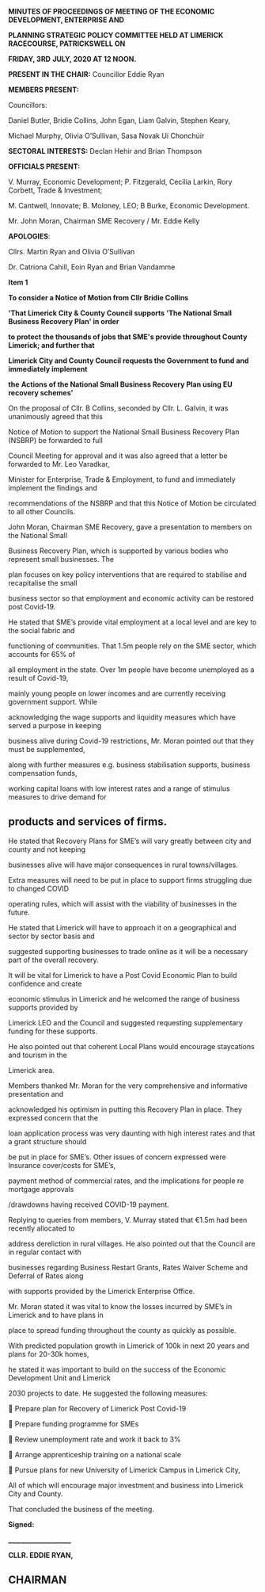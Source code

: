**MINUTES OF PROCEEDINGS OF MEETING OF THE ECONOMIC DEVELOPMENT, ENTERPRISE AND**

**PLANNING STRATEGIC POLICY COMMITTEE HELD AT LIMERICK RACECOURSE, PATRICKSWELL ON**

**FRIDAY, 3RD** **JULY, 2020 AT 12 NOON.**

**PRESENT IN THE CHAIR:** Councillor Eddie Ryan

**MEMBERS PRESENT:**

Councillors:

Daniel Butler, Bridie Collins, John Egan, Liam Galvin, Stephen Keary,

Michael Murphy, Olivia O’Sullivan, Sasa Novak Uí Chonchúir

**SECTORAL INTERESTS:** Declan Hehir and Brian Thompson

**OFFICIALS PRESENT:**

V. Murray, Economic Development; P. Fitzgerald, Cecilia Larkin, Rory Corbett, Trade & Investment;

M. Cantwell, Innovate; B. Moloney, LEO; B Burke, Economic Development.

Mr. John Moran, Chairman SME Recovery / Mr. Eddie Kelly

**APOLOGIES**:

Cllrs. Martin Ryan and Olivia O’Sullivan

Dr. Catriona Cahill, Eoin Ryan and Brian Vandamme

**Item 1**

**To consider a Notice of Motion from Cllr Bridie Collins**

**'That Limerick City & County Council supports 'The National Small Business Recovery Plan' in order**

**to protect the thousands of jobs that SME's provide throughout County Limerick; and further that**

**Limerick City and County Council requests the Government to fund and immediately implement**

**the** **Actions of the National Small Business Recovery Plan using EU recovery schemes’**

On the proposal of Cllr. B Collins, seconded by Cllr. L. Galvin, it was unanimously agreed that this

Notice of Motion to support the National Small Business Recovery Plan (NSBRP) be forwarded to full

Council Meeting for approval and it was also agreed that a letter be forwarded to Mr. Leo Varadkar,

Minister for Enterprise, Trade & Employment, to fund and immediately implement the findings and

recommendations of the NSBRP and that this Notice of Motion be circulated to all other Councils.

John Moran, Chairman SME Recovery, gave a presentation to members on the National Small

Business Recovery Plan, which is supported by various bodies who represent small businesses. The

plan focuses on key policy interventions that are required to stabilise and recapitalise the small

business sector so that employment and economic activity can be restored post Covid-19.

He stated that SME’s provide vital employment at a local level and are key to the social fabric and

functioning of communities. That 1.5m people rely on the SME sector, which accounts for 65% of

all employment in the state. Over 1m people have become unemployed as a result of Covid-19,

mainly young people on lower incomes and are currently receiving government support. While

acknowledging the wage supports and liquidity measures which have served a purpose in keeping

business alive during Covid-19 restrictions, Mr. Moran pointed out that they must be supplemented,

along with further measures e.g. business stabilisation supports, business compensation funds,

working capital loans with low interest rates and a range of stimulus measures to drive demand for

products and services of firms.
---
He stated that Recovery Plans for SME’s will vary greatly between city and county and not keeping

businesses alive will have major consequences in rural towns/villages.

Extra measures will need to be put in place to support firms struggling due to changed COVID

operating rules, which will assist with the viability of businesses in the future.

He stated that Limerick will have to approach it on a geographical and sector by sector basis and

suggested supporting businesses to trade online as it will be a necessary part of the overall recovery.

It will be vital for Limerick to have a Post Covid Economic Plan to build confidence and create

economic stimulus in Limerick and he welcomed the range of business supports provided by

Limerick LEO and the Council and suggested requesting supplementary funding for these supports.

He also pointed out that coherent Local Plans would encourage staycations and tourism in the

Limerick area.

Members thanked Mr. Moran for the very comprehensive and informative presentation and

acknowledged his optimism in putting this Recovery Plan in place. They expressed concern that the

loan application process was very daunting with high interest rates and that a grant structure should

be put in place for SME’s. Other issues of concern expressed were Insurance cover/costs for SME’s,

payment method of commercial rates, and the implications for people re mortgage approvals

/drawdowns having received COVID-19 payment.

Replying to queries from members, V. Murray stated that €1.5m had been recently allocated to

address dereliction in rural villages. He also pointed out that the Council are in regular contact with

businesses regarding Business Restart Grants, Rates Waiver Scheme and Deferral of Rates along

with supports provided by the Limerick Enterprise Office.

Mr. Moran stated it was vital to know the losses incurred by SME’s in Limerick and to have plans in

place to spread funding throughout the county as quickly as possible.

With predicted population growth in Limerick of 100k in next 20 years and plans for 20-30k homes,

he stated it was important to build on the success of the Economic Development Unit and Limerick

2030 projects to date. He suggested the following measures:

 Prepare plan for Recovery of Limerick Post Covid-19

 Prepare funding programme for SMEs

 Review unemployment rate and work it back to 3%

 Arrange apprenticeship training on a national scale

 Pursue plans for new University of Limerick Campus in Limerick City,

All of which will encourage major investment and business into Limerick City and County.

That concluded the business of the meeting.

**Signed:**

**\_\_\_\_\_\_\_\_\_\_\_\_\_\_\_\_\_\_\_**

**CLLR. EDDIE RYAN,**

**CHAIRMAN**
---
